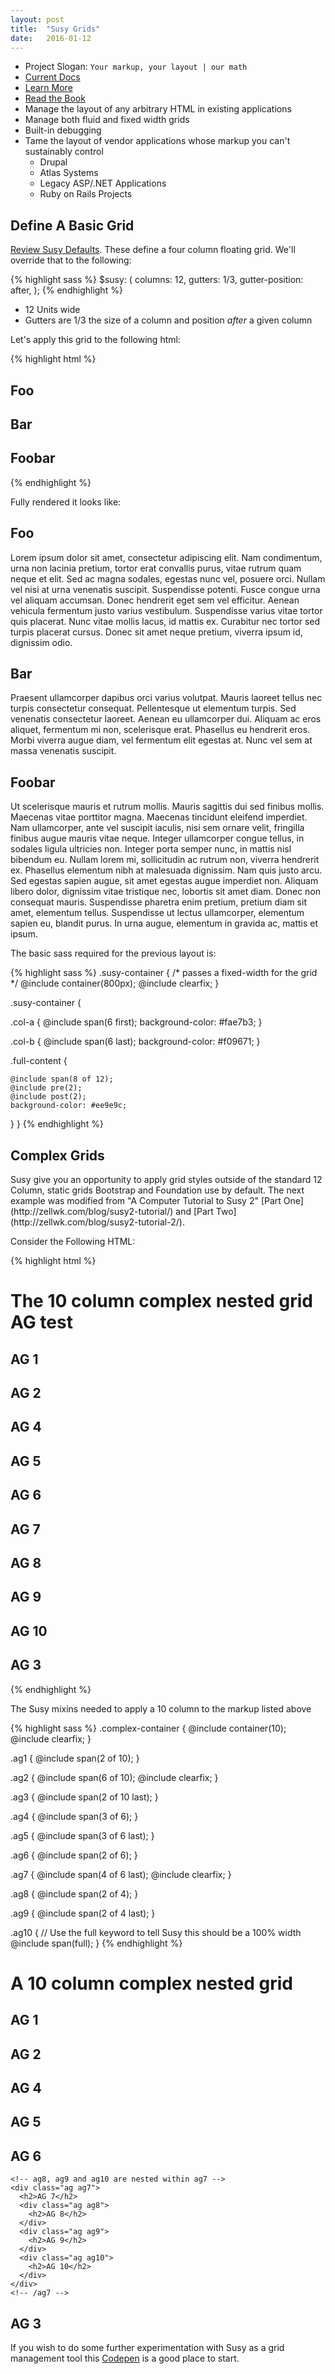 ```yaml
---
layout: post
title:  "Susy Grids"
date:   2016-01-12
---
```


* Project Slogan: `Your markup, your layout | our math`
* [Current Docs](http://susydocs.oddbird.net/en/latest/)
* [Learn More](http://susy.oddbird.net/demos/)
* [Read the Book](http://learnsusy.zellwk.com/)
* Manage the layout of any arbitrary HTML in existing applications
* Manage both fluid and fixed width grids
* Built-in debugging
* Tame the layout of vendor applications whose markup you can't sustainably control
  + Drupal
  + Atlas Systems
  + Legacy ASP/.NET Applications 
  + Ruby on Rails Projects

## Define A Basic Grid

[Review Susy Defaults](http://susydocs.oddbird.net/en/latest/settings/#global-defaults). These define a four column floating grid. We'll override that to the following:

{% highlight sass %}
$susy: (
  columns: 12,
  gutters: 1/3,
  gutter-position: after,
);
{% endhighlight %}

* 12 Units wide
* Gutters are 1/3 the size of a column and position *after* a given column

Let's apply this grid to the following html:

{% highlight html %}
<div class="susy-container">
  <div class="col-a">
    <h2>Foo</h2>
  </div>
  <div class="col-b">
    <h2>Bar</h2>
  </div>
  <div class="full-content">
    <h2>Foobar</h2>
  </div>
</div>
{% endhighlight %}

Fully rendered it looks like:

<div class="susy-container">
  <div class="col-a">
    <h2>Foo</h2>
    <p>Lorem ipsum dolor sit amet, consectetur adipiscing elit. Nam condimentum, urna non lacinia pretium, tortor erat convallis purus, vitae rutrum quam neque et elit. Sed ac magna sodales, egestas nunc vel, posuere orci. Nullam vel nisi at urna venenatis suscipit. Suspendisse potenti. Fusce congue urna vel aliquam accumsan. Donec hendrerit eget sem vel efficitur. Aenean vehicula fermentum justo varius vestibulum. Suspendisse varius vitae tortor quis placerat. Nunc vitae mollis lacus, id mattis ex. Curabitur nec tortor sed turpis placerat cursus. Donec sit amet neque pretium, viverra ipsum id, dignissim odio.</p>
  </div>
  <div class="col-b">
    <h2>Bar</h2>
    <p>Praesent ullamcorper dapibus orci varius volutpat. Mauris laoreet tellus nec turpis consectetur consequat. Pellentesque ut elementum turpis. Sed venenatis consectetur laoreet. Aenean eu ullamcorper dui. Aliquam ac eros aliquet, fermentum mi non, scelerisque erat. Phasellus eu hendrerit eros. Morbi viverra augue diam, vel fermentum elit egestas at. Nunc vel sem at massa venenatis suscipit.</p>
  </div>
  <div class="full-content">
    <h2>Foobar</h2>
    <p>Ut scelerisque mauris et rutrum mollis. Mauris sagittis dui sed finibus mollis. Maecenas vitae porttitor magna. Maecenas tincidunt eleifend imperdiet. Nam ullamcorper, ante vel suscipit iaculis, nisi sem ornare velit, fringilla finibus augue mauris vitae neque. Integer ullamcorper congue tellus, in sodales ligula ultricies non. Integer porta semper nunc, in mattis nisl bibendum eu. Nullam lorem mi, sollicitudin ac rutrum non, viverra hendrerit ex. Phasellus elementum nibh at malesuada dignissim. Nam quis justo arcu. Sed egestas sapien augue, sit amet egestas augue imperdiet non. Aliquam libero dolor, dignissim vitae tristique nec, lobortis sit amet diam. Donec non consequat mauris. Suspendisse pharetra enim pretium, pretium diam sit amet, elementum tellus. Suspendisse ut lectus ullamcorper, elementum sapien eu, blandit purus. In urna augue, elementum in gravida ac, mattis et ipsum.</p>
  </div>
</div>

The basic sass required for the previous layout is:

{% highlight sass %}
.susy-container {
  /* passes a fixed-width for the grid */
  @include container(800px);
  @include clearfix;
}

.susy-container {

  .col-a {
    @include span(6 first);
     background-color: #fae7b3;
  }

  .col-b {
    @include span(6 last);
     background-color: #f09671;
  }

  .full-content {

    @include span(8 of 12);
    @include pre(2);
    @include post(2);
    background-color: #ee9e9c;
    
  }
}
{% endhighlight %}

## Complex Grids

<p>Susy give you an opportunity to apply grid styles outside of the standard 12 Column, static grids Bootstrap and Foundation use by default. The next example was modified from "A Computer Tutorial to Susy 2" [Part One](http://zellwk.com/blog/susy2-tutorial/) and [Part Two](http://zellwk.com/blog/susy2-tutorial-2/).</p>


<p>Consider the Following HTML:</p>

{% highlight html %}
<div class="complex-container">
<h1>The 10 column complex nested grid AG test</h1>

<div class="ag ag1">
  <h2>AG 1</h2>
</div>
<!-- /ag1 -->

<!-- ag4 to ag7 are nested within ag2.-->
<div class="ag ag2">
  <h2>AG 2</h2>
  <div class="ag ag4">
    <h2>AG 4</h2>
  </div>
  <div class="ag ag5">
    <h2>AG 5</h2>
  </div>
  <div class="ag ag6">
    <h2>AG 6</h2>
  </div>

  <!-- ag8, ag9 and ag10 are nested within ag7 -->
  <div class="ag ag7">
    <h2>AG 7</h2>
    <div class="ag ag8">
      <h2>AG 8</h2>
    </div>
    <div class="ag ag9">
      <h2>AG 9</h2>
    </div>
    <div class="ag ag10">
      <h2>AG 10</h2>
    </div>
  </div>
  <!-- /ag7 -->
</div>
<!-- /ag2 -->

<div class="ag ag3">
  <h2>AG 3</h2>
</div>
<!-- /ag3 -->

</div>
<!-- /container -->
{% endhighlight %}

The Susy mixins needed to apply a 10 column to the markup listed above

{% highlight sass %}
.complex-container {
  @include container(10);
  @include clearfix;
}

.ag1 {
  @include span(2 of 10);
}

.ag2 {
  @include span(6 of 10);
  @include clearfix; 
}

.ag3 {
  @include span(2 of 10 last);
}

.ag4 {
  @include span(3 of 6);
}

.ag5 {
  @include span(3 of 6 last);
}

.ag6 {
  @include span(2 of 6);
}

.ag7 {
  @include span(4 of 6 last);
  @include clearfix;
}

.ag8 {
  @include span(2 of 4);
}

.ag9 {
  @include span(2 of 4 last);
}

.ag10 {
  // Use the full keyword to tell Susy this should be a 100% width 
  @include span(full);
}
{% endhighlight %}


<div class="complex-container">
  <h1>A 10 column complex nested grid</h1>

  <div class="ag ag1">
    <h2>AG 1</h2>
  </div>
  <!-- /ag1 -->

  <!-- ag4 to ag7 are nested within ag2.-->
  <div class="ag ag2">
    <h2>AG 2</h2>
    <div class="ag ag4">
      <h2>AG 4</h2>
    </div>
    <div class="ag ag5">
      <h2>AG 5</h2>
    </div>
    <div class="ag ag6">
      <h2>AG 6</h2>
    </div>

    <!-- ag8, ag9 and ag10 are nested within ag7 -->
    <div class="ag ag7">
      <h2>AG 7</h2>
      <div class="ag ag8">
        <h2>AG 8</h2>
      </div>
      <div class="ag ag9">
        <h2>AG 9</h2>
      </div>
      <div class="ag ag10">
        <h2>AG 10</h2>
      </div>
    </div>
    <!-- /ag7 -->
  </div>
  <!-- /ag2 -->

  <div class="ag ag3">
    <h2>AG 3</h2>
  </div>
  <!-- /ag3 -->

</div>
<!-- /container -->

If you wish to do some further experimentation with Susy as a grid management tool this [Codepen](http://codepen.io/zellwk/pen/jDFdI) is a good place to start. 


